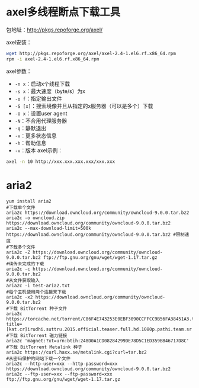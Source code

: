 axel多线程断点下载工具
==========

包地址：http://pkgs.repoforge.org/axel/

axel安装：
```sh
wget http://pkgs.repoforge.org/axel/axel-2.4-1.el6.rf.x86_64.rpm
rpm -i axel-2.4-1.el6.rf.x86_64.rpm
```
axel参数：
* `-n x`：启动x个线程下载
* `-s x`：最大速度（byte/s）为x
* `-o f`：指定输出文件
* `-S [x]`：搜索境像并且从指定的x服务器（可以是多个）下载
* `-U x`：设置user agent
* `-N`：不合用代理服务器
* `-q`：静默退出
* `-v`：更多状态信息
* `-h`：帮助信息
* `-v`：版本
axel示例：
```sh
axel -n 10 http://xxx.xxx.xxx.xxx/xxx.xxx
```

aria2
=======
```
yum install aria2
#下载单个文件
aria2c https://download.owncloud.org/community/owncloud-9.0.0.tar.bz2
aria2c -o owncloud.zip https://download.owncloud.org/community/owncloud-9.0.0.tar.bz2
aria2c --max-download-limit=500k https://download.owncloud.org/community/owncloud-9.0.0.tar.bz2 #限制速度
#下载多个文件
aria2c -Z https://download.owncloud.org/community/owncloud-9.0.0.tar.bz2 ftp://ftp.gnu.org/gnu/wget/wget-1.17.tar.gz
#续传未完成的下载
aria2c -c https://download.owncloud.org/community/owncloud-9.0.0.tar.bz2
#从文件获取输入
aria2c -i test-aria2.txt
#每个主机使用两个连接来下载
aria2c -x2 https://download.owncloud.org/community/owncloud-9.0.0.tar.bz2
#下载 BitTorrent 种子文件
aria2c https://torcache.net/torrent/C86F4E743253E0EBF3090CCFFCC9B56FA38451A3.torrent?title=[kat.cr]irudhi.suttru.2015.official.teaser.full.hd.1080p.pathi.team.sr
#下载 BitTorrent 磁力链接
aria2c 'magnet:?xt=urn:btih:248D0A1CD08284299DE78D5C1ED359BB46717D8C'
#下载 BitTorrent Metalink 种子
aria2c https://curl.haxx.se/metalink.cgi?curl=tar.bz2
#从密码保护的网站下载一个文件
aria2c --http-user=xxx --http-password=xxx https://download.owncloud.org/community/owncloud-9.0.0.tar.bz2
aria2c --ftp-user=xxx --ftp-password=xxx ftp://ftp.gnu.org/gnu/wget/wget-1.17.tar.gz
```

